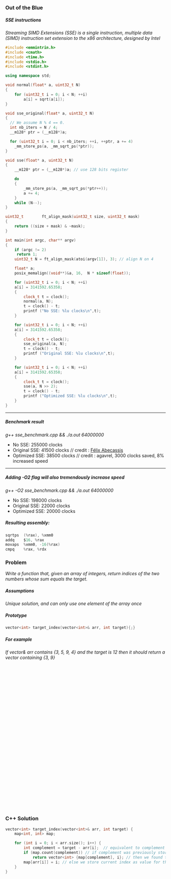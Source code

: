 ### Out of the Blue

##### SSE instructions

*Streaming SIMD Extensions (SSE) is a single instruction, multiple data (SIMD) instruction set extension to the x86 architecture, designed by Intel*

```c++
#include <emmintrin.h>
#include <cmath>
#include <time.h>
#include <stdio.h>
#include <stdint.h>

using namespace std;

void normal(float* a, uint32_t N)
{
    for (uint32_t i = 0; i < N; ++i)
        a[i] = sqrt(a[i]);
}

void sse_original(float* a, uint32_t N)
{
  // We assume N % 4 == 0.
  int nb_iters = N / 4;
  __m128* ptr = (__m128*)a;

  for (uint32_t i = 0; i < nb_iters; ++i, ++ptr, a += 4)
    _mm_store_ps(a, _mm_sqrt_ps(*ptr));
}

void sse(float* a, uint32_t N)
{
    __m128* ptr = (__m128*)a; // use 128 bits register

    do
    {
        _mm_store_ps(a, _mm_sqrt_ps(*ptr++));
        a += 4;
    }
    while (N--);
}

uint32_t		ft_align_mask(uint32_t size, uint32_t mask)
{
	return ((size + mask) & ~mask);
}

int main(int argc, char** argv)
{
    if (argc != 2)
     return 1;
    uint32_t N = ft_align_mask(atoi(argv[1]), 3); // align N on 4

    float* a;
    posix_memalign((void**)&a, 16,  N * sizeof(float));

    for (uint32_t i = 0; i < N; ++i)
    a[i] = 3141592.65358;
    {
        clock_t t = clock();
        normal(a, N);
        t = clock() - t;
        printf ("No SSE: %lu clocks\n",t);
    }

    for (uint32_t i = 0; i < N; ++i)
    a[i] = 3141592.65358;
    {
        clock_t t = clock();
        sse_original(a, N);
        t = clock() - t;
        printf ("Original SSE: %lu clocks\n",t);
    }

    for (uint32_t i = 0; i < N; ++i)
    a[i] = 3141592.65358;
    {
        clock_t t = clock();
        sse(a, N >> 2);
        t = clock() - t;
        printf ("Optimized SSE: %lu clocks\n",t);
    }
}
```

---
##### Benchmark result
*g++ sse_benchmark.cpp && ./a.out 64000000*

* No SSE: 255000 clocks  
* Original SSE: 41500 clocks // credit : [Félix Abecassis](https://felix.abecassis.me/2011/09/cpp-getting-started-with-sse/)  
* Optimized SSE: 38500 clocks // credit : agavrel, 3000 clocks saved, 8% increased speed  

---

##### Adding -O2 flag will also tremendously increase speed  

*g++ -O2 sse_benchmark.cpp && ./a.out 64000000*  
* No SSE: 198000 clocks  
* Original SSE: 22000 clocks  
* Optimized SSE: 20000 clocks  


##### Resulting assembly:
```c
sqrtps	(%rax), %xmm0
addq	$16, %rax
movaps	%xmm0, -16(%rax)
cmpq	%rax, %rdx
```



### Problem

*Write a function that, given an array of integers, return indices of the two numbers whose sum equals the target.*

##### Assumptions

*Unique solution, and can only use one element of the array once*

##### Prototype
```c++
vector<int> target_index(vector<int>& arr, int target){;}
```

##### For example
*If vector<int>& arr contains {3, 5, 9, 4} and the target is 12 then it should return a vector containing {3, 9}*

<pre>




























</pre>

### C++ Solution
```c++
vector<int> target_index(vector<int>& arr, int target) {
    map<int, int> map;

    for (int i = 0; i < arr.size(); i++) {
        int complement = target - arr[i];  // equivalent to complement + arr[i] = target
        if (map.count(complement)) // if complement was previously stored
            return vector<int> {map[complement], i}; // then we found the solution, we return the index of the complement and the one of the current number
        map[arr[i]] = i; // else we store current index as value for the corresponding key (value of current number) in the hashmap
    }      
}
```

